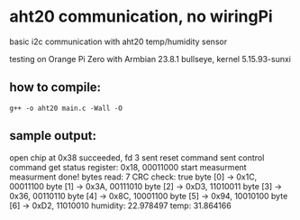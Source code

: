 # aht20 communication, no wiringPi

basic i2c communication with aht20 temp/humidity sensor

testing on Orange Pi Zero with Armbian 23.8.1 bullseye, kernel 5.15.93-sunxi

## how to compile:
```
g++ -o aht20 main.c -Wall -O
```

## sample output:

open chip at 0x38 succeeded, fd 3
sent reset command
sent control command
get status register: 0x18, 00011000
start measurment
measurment done! bytes read: 7
CRC check: true
byte [0] -> 0x1C, 00011100
byte [1] -> 0x3A, 00111010
byte [2] -> 0xD3, 11010011
byte [3] -> 0x36, 00110110
byte [4] -> 0x8C, 10001100
byte [5] -> 0x94, 10010100
byte [6] -> 0xD2, 11010010
humidity: 22.978497
temp: 31.864166
